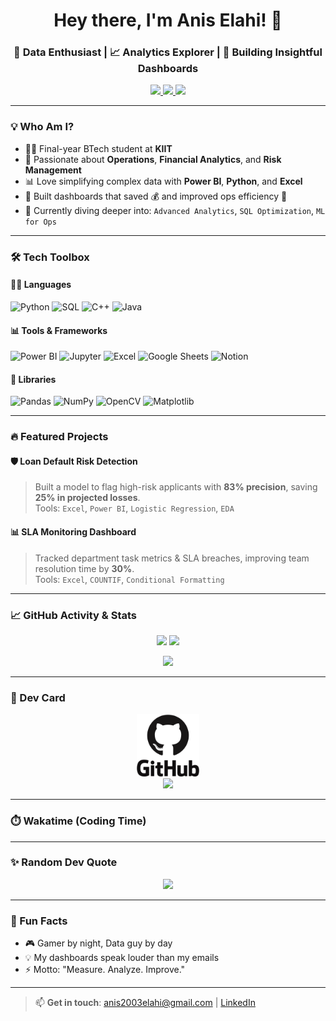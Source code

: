 <h1 align="center">Hey there, I'm Anis Elahi! 👋</h1>
<h3 align="center">🎯 Data Enthusiast | 📈 Analytics Explorer | 🚀 Building Insightful Dashboards</h3>

<p align="center">
  <a href="https://www.linkedin.com/in/anis-elahi-sk/" target="_blank">
    <img src="https://img.shields.io/badge/-LinkedIn-blue?style=for-the-badge&logo=linkedin&logoColor=white" />
  </a>
  <a href="mailto:anis2003elahi@gmail.com">
    <img src="https://img.shields.io/badge/-Email-red?style=for-the-badge&logo=gmail&logoColor=white" />
  </a>
  <a href="https://github.com/anis-elahi-sk">
    <img src="https://img.shields.io/github/followers/anis-elahi-sk?style=for-the-badge&logo=github" />
  </a>
</p>

---

### 💡 Who Am I?

- 🧑‍🎓 Final-year BTech student at **KIIT**  
- 🧠 Passionate about **Operations**, **Financial Analytics**, and **Risk Management**  
- 📊 Love simplifying complex data with **Power BI**, **Python**, and **Excel**  
- 🧰 Built dashboards that saved 💰 and improved ops efficiency 🚀  
- 🌱 Currently diving deeper into: `Advanced Analytics`, `SQL Optimization`, `ML for Ops`

---

### 🛠️ Tech Toolbox

#### 👨‍💻 Languages
![Python](https://img.shields.io/badge/Python-3670A0?style=for-the-badge&logo=python&logoColor=ffdd54)
![SQL](https://img.shields.io/badge/SQL-336791?style=for-the-badge&logo=postgresql&logoColor=white)
![C++](https://img.shields.io/badge/C++-00599C?style=for-the-badge&logo=c%2b%2b&logoColor=white)
![Java](https://img.shields.io/badge/Java-ED8B00?style=for-the-badge&logo=java&logoColor=white)

#### 📊 Tools & Frameworks
![Power BI](https://img.shields.io/badge/PowerBI-F2C811?style=for-the-badge&logo=powerbi&logoColor=black)
![Jupyter](https://img.shields.io/badge/Jupyter-F37626?style=for-the-badge&logo=jupyter&logoColor=white)
![Excel](https://img.shields.io/badge/Excel-217346?style=for-the-badge&logo=microsoft-excel&logoColor=white)
![Google Sheets](https://img.shields.io/badge/Google%20Sheets-34A853?style=for-the-badge&logo=google-sheets&logoColor=white)
![Notion](https://img.shields.io/badge/Notion-000000?style=for-the-badge&logo=notion&logoColor=white)

#### 🔬 Libraries
![Pandas](https://img.shields.io/badge/Pandas-150458?style=for-the-badge&logo=pandas&logoColor=white)
![NumPy](https://img.shields.io/badge/NumPy-013243?style=for-the-badge&logo=numpy&logoColor=white)
![OpenCV](https://img.shields.io/badge/OpenCV-5C3EE8?style=for-the-badge&logo=opencv&logoColor=white)
![Matplotlib](https://img.shields.io/badge/Matplotlib-11557C?style=for-the-badge&logo=python&logoColor=white)

---

### 🔥 Featured Projects

#### 🛡️ Loan Default Risk Detection
> Built a model to flag high-risk applicants with **83% precision**, saving **25% in projected losses**.  
> Tools: `Excel`, `Power BI`, `Logistic Regression`, `EDA`

#### 📊 SLA Monitoring Dashboard
> Tracked department task metrics & SLA breaches, improving team resolution time by **30%**.  
> Tools: `Excel`, `COUNTIF`, `Conditional Formatting`

---

### 📈 GitHub Activity & Stats

<p align="center">
  <img src="https://github-readme-stats.vercel.app/api?username=anis-elahi-sk&theme=tokyonight&show_icons=true&hide_border=false" />
  <img src="https://github-readme-streak-stats.herokuapp.com?user=anis-elahi-sk&theme=tokyonight&hide_border=false" />
</p>

<p align="center">
  <img src="https://github-readme-stats.vercel.app/api/top-langs/?username=anis-elahi-sk&layout=compact&theme=tokyonight" />
</p>

---

### 🧠 Dev Card

<p align="center">
  <img src="https://github.com/devicons/devicon/blob/master/icons/github/github-original-wordmark.svg" width="100" />
  <br />
  <a href="https://github.com/denvercoder1/github-readme-stats">
    <img src="https://github-profile-summary-cards.vercel.app/api/cards/profile-details?username=anis-elahi-sk&theme=radical" />
  </a>
</p>

---

### ⏱️ Wakatime (Coding Time)

<!-- You must connect your GitHub to Wakatime to enable this -->
<!--
<p align="center">
  <img src="https://github-readme-stats.vercel.app/api/wakatime?username=your_wakatime_username" />
</p>
-->

---

### ✨ Random Dev Quote

<p align="center">
  <img src="https://quotes-github-readme.vercel.app/api?type=horizontal&theme=radical" />
</p>

---

### 🧩 Fun Facts

- 🎮 Gamer by night, Data guy by day  
- 💡 My dashboards speak louder than my emails  
- ⚡ Motto: "Measure. Analyze. Improve."

---

> 📫 **Get in touch**: anis2003elahi@gmail.com | [LinkedIn](https://www.linkedin.com/in/anis-elahi-sk/)

